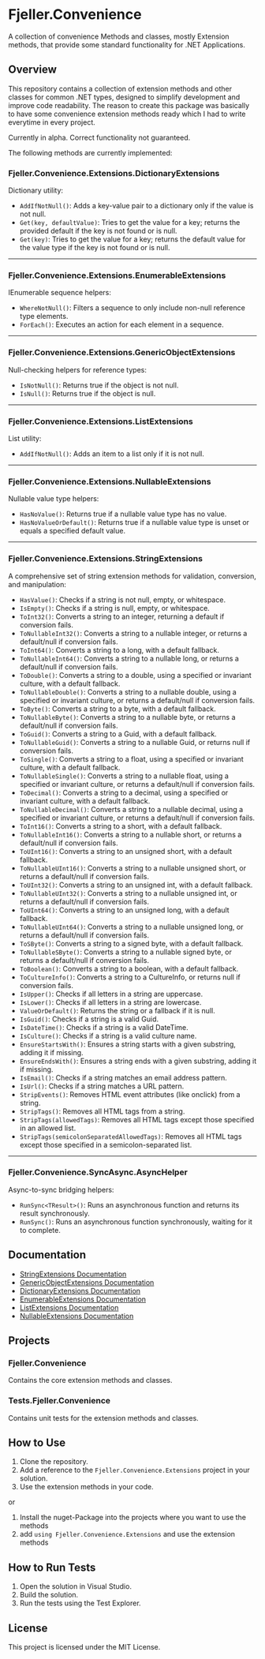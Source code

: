 # Fjeller.Convenience
A collection of convenience Methods and classes, mostly Extension methods, that provide some standard functionality for .NET Applications.

## Overview
This repository contains a collection of extension methods and other classes for common .NET types, designed to simplify development and improve 
code readability. The reason to create this package was basically to have some convenience extension methods ready which I had to write everytime 
in every project.

Currently in alpha. Correct functionality not guaranteed.

The following methods are currently implemented:

### Fjeller.Convenience.Extensions.DictionaryExtensions
Dictionary utility:
- `AddIfNotNull()`: Adds a key-value pair to a dictionary only if the value is not null.
- `Get(key, defaultValue)`: Tries to get the value for a key; returns the provided default if the key is not found or is null.
- `Get(key)`: Tries to get the value for a key; returns the default value for the value type if the key is not found or is null.

---

### Fjeller.Convenience.Extensions.EnumerableExtensions
IEnumerable sequence helpers:
- `WhereNotNull()`: Filters a sequence to only include non-null reference type elements.
- `ForEach()`: Executes an action for each element in a sequence.

---

### Fjeller.Convenience.Extensions.GenericObjectExtensions
Null-checking helpers for reference types:
- `IsNotNull()`: Returns true if the object is not null.
- `IsNull()`: Returns true if the object is null.

---

### Fjeller.Convenience.Extensions.ListExtensions
List utility:
- `AddIfNotNull()`: Adds an item to a list only if it is not null.

---

### Fjeller.Convenience.Extensions.NullableExtensions
Nullable value type helpers:
- `HasNoValue()`: Returns true if a nullable value type has no value.
- `HasNoValueOrDefault()`: Returns true if a nullable value type is unset or equals a specified default value.

---

### Fjeller.Convenience.Extensions.StringExtensions
A comprehensive set of string extension methods for validation, conversion, and manipulation:
- `HasValue()`: Checks if a string is not null, empty, or whitespace.
- `IsEmpty()`: Checks if a string is null, empty, or whitespace.
- `ToInt32()`: Converts a string to an integer, returning a default if conversion fails.
- `ToNullableInt32()`: Converts a string to a nullable integer, or returns a default/null if conversion fails.
- `ToInt64()`: Converts a string to a long, with a default fallback.
- `ToNullableInt64()`: Converts a string to a nullable long, or returns a default/null if conversion fails.
- `ToDouble()`: Converts a string to a double, using a specified or invariant culture, with a default fallback.
- `ToNullableDouble()`: Converts a string to a nullable double, using a specified or invariant culture, or returns a default/null if conversion fails.
- `ToByte()`: Converts a string to a byte, with a default fallback.
- `ToNullableByte()`: Converts a string to a nullable byte, or returns a default/null if conversion fails.
- `ToGuid()`: Converts a string to a Guid, with a default fallback.
- `ToNullableGuid()`: Converts a string to a nullable Guid, or returns null if conversion fails.
- `ToSingle()`: Converts a string to a float, using a specified or invariant culture, with a default fallback.
- `ToNullableSingle()`: Converts a string to a nullable float, using a specified or invariant culture, or returns a default/null if conversion fails.
- `ToDecimal()`: Converts a string to a decimal, using a specified or invariant culture, with a default fallback.
- `ToNullableDecimal()`: Converts a string to a nullable decimal, using a specified or invariant culture, or returns a default/null if conversion fails.
- `ToInt16()`: Converts a string to a short, with a default fallback.
- `ToNullableInt16()`: Converts a string to a nullable short, or returns a default/null if conversion fails.
- `ToUInt16()`: Converts a string to an unsigned short, with a default fallback.
- `ToNullableUInt16()`: Converts a string to a nullable unsigned short, or returns a default/null if conversion fails.
- `ToUInt32()`: Converts a string to an unsigned int, with a default fallback.
- `ToNullableUInt32()`: Converts a string to a nullable unsigned int, or returns a default/null if conversion fails.
- `ToUInt64()`: Converts a string to an unsigned long, with a default fallback.
- `ToNullableUInt64()`: Converts a string to a nullable unsigned long, or returns a default/null if conversion fails.
- `ToSByte()`: Converts a string to a signed byte, with a default fallback.
- `ToNullableSByte()`: Converts a string to a nullable signed byte, or returns a default/null if conversion fails.
- `ToBoolean()`: Converts a string to a boolean, with a default fallback.
- `ToCultureInfo()`: Converts a string to a CultureInfo, or returns null if conversion fails.
- `IsUpper()`: Checks if all letters in a string are uppercase.
- `IsLower()`: Checks if all letters in a string are lowercase.
- `ValueOrDefault()`: Returns the string or a fallback if it is null.
- `IsGuid()`: Checks if a string is a valid Guid.
- `IsDateTime()`: Checks if a string is a valid DateTime.
- `IsCulture()`: Checks if a string is a valid culture name.
- `EnsureStartsWith()`: Ensures a string starts with a given substring, adding it if missing.
- `EnsureEndsWith()`: Ensures a string ends with a given substring, adding it if missing.
- `IsEmail()`: Checks if a string matches an email address pattern.
- `IsUrl()`: Checks if a string matches a URL pattern.
- `StripEvents()`: Removes HTML event attributes (like onclick) from a string.
- `StripTags()`: Removes all HTML tags from a string.
- `StripTags(allowedTags)`: Removes all HTML tags except those specified in an allowed list.
- `StripTags(semicolonSeparatedAllowedTags)`: Removes all HTML tags except those specified in a semicolon-separated list.

---

### Fjeller.Convenience.SyncAsync.AsyncHelper
Async-to-sync bridging helpers:
- `RunSync<TResult>()`: Runs an asynchronous function and returns its result synchronously.
- `RunSync()`: Runs an asynchronous function synchronously, waiting for it to complete.

## Documentation
- [StringExtensions Documentation](__documentation/stringextensions.md)
- [GenericObjectExtensions Documentation](__documentation/genericobjectextensions.md)
- [DictionaryExtensions Documentation](__documentation/dictionaryextensions.md)
- [EnumerableExtensions Documentation](__documentation/enumerableextensions.md)
- [ListExtensions Documentation](__documentation/listextensions.md)
- [NullableExtensions Documentation](__documentation/nullableextensions.md)

## Projects

### Fjeller.Convenience
Contains the core extension methods and classes.

### Tests.Fjeller.Convenience
Contains unit tests for the extension methods and classes.

## How to Use
1. Clone the repository.
2. Add a reference to the `Fjeller.Convenience.Extensions` project in your solution.
3. Use the extension methods in your code.

or

1. Install the nuget-Package into the projects where you want to use the methods
2. add `using Fjeller.Convenience.Extensions` and use the extension methods

## How to Run Tests
1. Open the solution in Visual Studio.
2. Build the solution.
3. Run the tests using the Test Explorer.

## License
This project is licensed under the MIT License.
